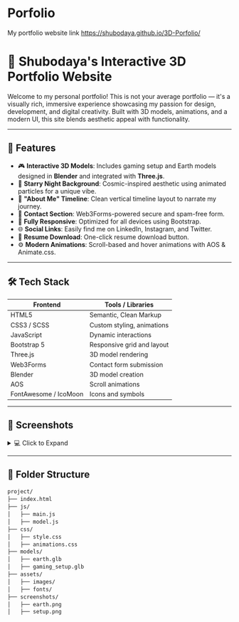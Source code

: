 # Porfolio
My portfolio website link
https://shubodaya.github.io/3D-Porfolio/

# 🌌 Shubodaya's Interactive 3D Portfolio Website

Welcome to my personal portfolio! This is not your average portfolio — it's a visually rich, immersive experience showcasing my passion for design, development, and digital creativity. Built with 3D models, animations, and a modern UI, this site blends aesthetic appeal with functionality.

---

## 🚀 Features

- 🎮 **Interactive 3D Models**: Includes gaming setup and Earth models designed in **Blender** and integrated with **Three.js**.
- 🌠 **Starry Night Background**: Cosmic-inspired aesthetic using animated particles for a unique vibe.
- 🧠 **"About Me" Timeline**: Clean vertical timeline layout to narrate my journey.
- 💬 **Contact Section**: Web3Forms-powered secure and spam-free form.
- 📱 **Fully Responsive**: Optimized for all devices using Bootstrap.
- 🌐 **Social Links**: Easily find me on LinkedIn, Instagram, and Twitter.
- 📄 **Resume Download**: One-click resume download button.
- ⚙️ **Modern Animations**: Scroll-based and hover animations with AOS & Animate.css.

---

## 🛠️ Tech Stack

| Frontend     | Tools / Libraries           |
|--------------|-----------------------------|
| HTML5        | Semantic, Clean Markup      |
| CSS3 / SCSS  | Custom styling, animations  |
| JavaScript   | Dynamic interactions        |
| Bootstrap 5  | Responsive grid and layout  |
| Three.js     | 3D model rendering          |
| Web3Forms    | Contact form submission     |
| Blender      | 3D model creation           |
| AOS          | Scroll animations           |
| FontAwesome / IcoMoon | Icons and symbols |

---

## 📸 Screenshots

<details>
<summary>💻 Click to Expand</summary>

| 3D Earth | Gaming Setup |
|---------|--------------|
| ![Earth Model](./screenshots/earth.png) | ![Gaming Setup](./screenshots/setup.png) |

</details>

---

## 📂 Folder Structure

```bash
project/
├── index.html
├── js/
│   ├── main.js
│   ├── model.js
├── css/
│   ├── style.css
│   ├── animations.css
├── models/
│   ├── earth.glb
│   ├── gaming_setup.glb
├── assets/
│   ├── images/
│   ├── fonts/
├── screenshots/
│   ├── earth.png
│   ├── setup.png
